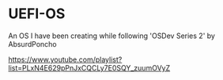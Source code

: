 # UEFI-OS
An OS I have been creating while following 'OSDev Series 2' by AbsurdPoncho

https://www.youtube.com/playlist?list=PLxN4E629pPnJxCQCLy7E0SQY_zuumOVyZ
